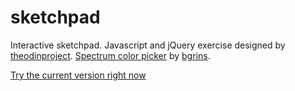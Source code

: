 # sketchpad

Interactive sketchpad. Javascript and jQuery exercise designed by [theodinproject](http://www.theodinproject.com/). [Spectrum color picker](https://github.com/bgrins/spectrum) by [bgrins](https://github.com/brgins).

[Try the current version right now](https://htmlpreview.github.io/?https://github.com/aspenner/sketchpad/blob/master/sketchpad.html)
